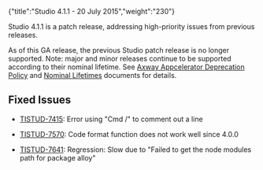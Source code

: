 {"title":"Studio 4.1.1 - 20 July 2015","weight":"230"}

Studio 4.1.1 is a patch release, addressing high-priority issues from previous releases.

As of this GA release, the previous Studio patch release is no longer supported. Note: major and minor releases continue to be supported according to their nominal lifetime. See [Axway Appcelerator Deprecation Policy](/docs/appc/AMPLIFY_Appcelerator_Services_Overview/Axway_Appcelerator_Deprecation_Policy/) and [Nominal Lifetimes](/docs/appc/AMPLIFY_Appcelerator_Services_Overview/Axway_Appcelerator_Product_Lifecycle/#NominalLifetimes) documents for details.

## Fixed Issues

* [TISTUD-7415](https://jira.appcelerator.org/browse/TISTUD-7415): Error using "Cmd /" to comment out a line

* [TISTUD-7570](https://jira.appcelerator.org/browse/TISTUD-7570): Code format function does not work well since 4.0.0

* [TISTUD-7641](https://jira.appcelerator.org/browse/TISTUD-7641): Regression: Slow due to "Failed to get the node modules path for package alloy"
